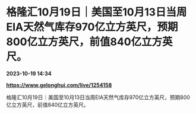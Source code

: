 # 格隆汇10月19日｜美国至10月13日当周EIA天然气库存970亿立方英尺，预期800亿立方英尺，前值840亿立方英尺。

**2023-10-19 14:34**

**https://www.gelonghui.com/live/1254158**

格隆汇10月19日｜美国至10月13日当周EIA天然气库存970亿立方英尺，预期800亿立方英尺，前值840亿立方英尺。